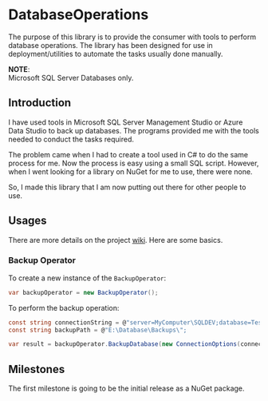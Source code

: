 # DatabaseOperations

The purpose of this library is to provide the consumer with tools to perform database operations.  The library has been designed for use in deployment/utilities to automate the tasks usually done manually.

**NOTE**:<br />
Microsoft SQL Server Databases only.

## Introduction

I have used tools in Microsoft SQL Server Management Studio or Azure Data Studio to back up databases.  The programs provided me with the tools needed to conduct the tasks required.

The problem came when I had to create a tool used in C# to do the same process for me. Now the process is easy using a small SQL script. However, when I went looking for a library on NuGet for me to use, there were none.

So, I made this library that I am now putting out there for other people to use.

## Usages

There are more details on the project [wiki](https://github.com/daeer73/DatabaseOperations/wiki).  Here are some basics.

### Backup Operator

To create a new instance of the `BackupOperator`:

```csharp
var backupOperator = new BackupOperator();
```

To perform the backup operation:

```csharp
const string connectionString = @"server=MyComputer\SQLDEV;database=TestDatabase;Integrated Security=SSPI;Connect Timeout=5;";
const string backupPath = @"E:\Database\Backups\";

var result = backupOperator.BackupDatabase(new ConnectionOptions(connectionString, backupPath));
```

## Milestones

The first milestone is going to be the initial release as a NuGet package.
